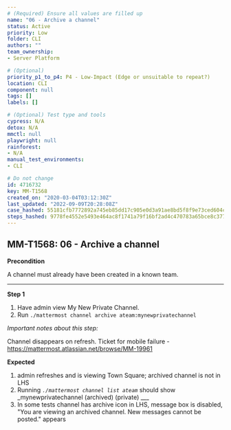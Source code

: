 ```yaml
---
# (Required) Ensure all values are filled up
name: "06 - Archive a channel"
status: Active
priority: Low
folder: CLI
authors: ""
team_ownership: 
- Server Platform

# (Optional)
priority_p1_to_p4: P4 - Low-Impact (Edge or unsuitable to repeat?)
location: CLI
component: null
tags: []
labels: []

# (Optional) Test type and tools
cypress: N/A
detox: N/A
mmctl: null
playwright: null
rainforest: 
- N/A
manual_test_environments: 
- CLI

# Do not change
id: 4716732
key: MM-T1568
created_on: "2020-03-04T03:12:30Z"
last_updated: "2022-09-09T20:28:08Z"
case_hashed: 55181cfb7772892a745eb85dd17c905e0d3a91ae8bd5f8f9e73ced604c18c5f459b91c5e8ed9efb57c20e27387eeef43
steps_hashed: 9778fe4552e5493e464ac8f1741a79f16bf2ad4c470783a65bce8c377e35516e294b9bb07cd3fbb569afcde8cd24db9b
---
```


<!-- (Auto-generated) Based on frontmatter's "key" and "name" -->

## MM-T1568: 06 - Archive a channel

**Precondition**

A channel must already have been created in a known team.

---

**Step 1**

1. Have admin view My New Private Channel.
2. Run `./mattermost channel archive ateam:mynewprivatechannel`

_Important notes about this step:_

Channel disappears on refresh. Ticket for mobile failure - <https://mattermost.atlassian.net/browse/MM-19961>

**Expected**

1. admin refreshes and is viewing Town Square; archived channel is not in LHS
2. Running _`./mattermost channel list ateam`_ should show \_mynewprivatechannel (archived) (private) \_\_\_
3. In some tests channel has archive icon in LHS, message box is disabled, "You are viewing an archived channel. New messages cannot be posted." appears
